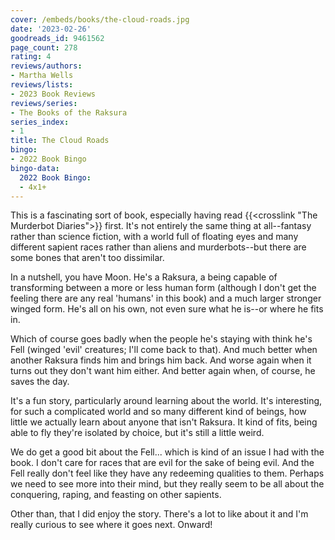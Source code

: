 ```yaml
---
cover: /embeds/books/the-cloud-roads.jpg
date: '2023-02-26'
goodreads_id: 9461562
page_count: 278
rating: 4
reviews/authors:
- Martha Wells
reviews/lists:
- 2023 Book Reviews
reviews/series:
- The Books of the Raksura
series_index:
- 1
title: The Cloud Roads
bingo:
- 2022 Book Bingo
bingo-data:
  2022 Book Bingo:
  - 4x1+
---
```

This is a fascinating sort of book, especially having read {{<crosslink "The Murderbot Diaries">}} first. It's not entirely the same thing at all--fantasy rather than science fiction, with a world full of floating eyes and many different sapient races rather than aliens and murderbots--but there are some bones that aren't too dissimilar. 

In a nutshell, you have Moon. He's a Raksura, a being capable of transforming between a more or less human form (although I don't get the feeling there are any real 'humans' in this book) and a much larger stronger winged form. He's all on his own, not even sure what he is--or where he fits in. 

Which of course goes badly when the people he's staying with think he's Fell (winged 'evil' creatures; I'll come back to that). And much better when another Raksura finds him and brings him back. And worse again when it turns out they don't want him either. And better again when, of course, he saves the day. 

<!--more-->

It's a fun story, particularly around learning about the world. It's interesting, for such a complicated world and so many different kind of beings, how little we actually learn about anyone that isn't Raksura. It kind of fits, being able to fly they're isolated by choice, but it's still a little weird. 

We do get a good bit about the Fell... which is kind of an issue I had with the book. I don't care for races that are evil for the sake of being evil. And the Fell really don't feel like they have any redeeming qualities to them. Perhaps we need to see more into their mind, but they really seem to be all about the conquering, raping, and feasting on other sapients. 

Other than, that I did enjoy the story. There's a lot to like about it and I'm really curious to see where it goes next. Onward!